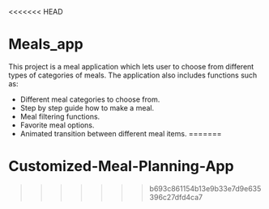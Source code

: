 <<<<<<< HEAD
# Meals_app

This project is a meal application which lets user to choose from different types of categories of meals. The application also includes functions such as:

- Different meal categories to choose from.
- Step by step guide how to make a meal.
- Meal filtering functions.
- Favorite meal options.
- Animated transition between different meal items.
=======
# Customized-Meal-Planning-App
>>>>>>> b693c861154b13e9b33e7d9e635396c27dfd4ca7
